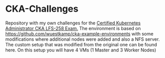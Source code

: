 # CKA-Challenges
Repository with my own challenges for the [Certified Kubernetes Administrator CKA LFS-258 Exam.](https://training.linuxfoundation.org/certification/certified-kubernetes-administrator-cka/)
The environment is based on https://github.com/wuestkamp/cka-example-environments with some modifications where additional nodes were added and also a NFS server.
The custom setup that was modified from the original one can be found here. On this setup you will have 4 VMs (1 Master and 3 Worker Nodes)
